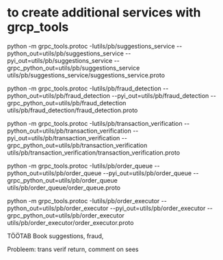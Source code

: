 # to create additional services with grcp_tools
 python -m grpc_tools.protoc -Iutils/pb/suggestions_service --python_out=utils/pb/suggestions_service --pyi_out=utils/pb/suggestions_service --grpc_python_out=utils/pb/suggestions_service utils/pb/suggestions_service/suggestions_service.proto

 python -m grpc_tools.protoc -Iutils/pb/fraud_detection --python_out=utils/pb/fraud_detection --pyi_out=utils/pb/fraud_detection --grpc_python_out=utils/pb/fraud_detection utils/pb/fraud_detection/fraud_detection.proto


 python -m grpc_tools.protoc -Iutils/pb/transaction_verification --python_out=utils/pb/transaction_verification --pyi_out=utils/pb/transaction_verification --grpc_python_out=utils/pb/transaction_verification utils/pb/transaction_verification/transaction_verification.proto

 python -m grpc_tools.protoc -Iutils/pb/order_queue --python_out=utils/pb/order_queue --pyi_out=utils/pb/order_queue --grpc_python_out=utils/pb/order_queue utils/pb/order_queue/order_queue.proto


 python -m grpc_tools.protoc -Iutils/pb/order_executor --python_out=utils/pb/order_executor --pyi_out=utils/pb/order_executor --grpc_python_out=utils/pb/order_executor utils/pb/order_executor/order_executor.proto


 TÖÖTAB
 Book suggestions, fraud,
 
 Probleem: trans verif return, comment on sees